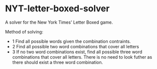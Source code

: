 # NYT-letter-boxed-solver
A solver for the New York Times' Letter Boxed game.


Method of solving:
- 1 Find all possible words given the combination contraints.
- 2 Find all possible two word combinations that cover all letters
- 3 If no two word combinations exist, find all possible three word combinations that cover all letters. There is no need to look futher as there should exist a three word combination.

